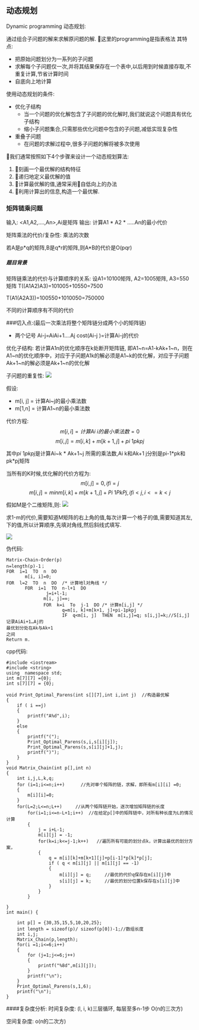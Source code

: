 ## 动态规划
 
Dynamic programming 动态规划:

通过组合子问题的解来求解原问题的解.
这里的programming是指表格法
其特点:

* 把原始问题划分为一系列的子问题
* 求解每个子问题仅一次,并将其结果保存在一个表中,以后用到时候直接存取,不重复计算,节省计算时间
* 自底向上地计算


使用动态规划的条件:

* 优化子结构
    * 当一个问题的优化解包含了子问题的优化解时,我们就说这个问题具有优化子结构
    * 缩小子问题集合,只需那些优化问题中包含的子问题,减低实现复杂性
* 重叠子问题
    * 在问题的求解过程中,很多子问题的解将被多次使用


我们通常按照如下4个步骤来设计一个动态规划算法:

1. 刻画一个最优解的结构特征
2. 递归地定义最优解的值
3. 计算最优解的值,通常采用自低向上的办法
4. 利用计算出的信息,构造一个最优解.


### 矩阵链乘问题

输入: <A1,A2,....,An>,Ai是矩阵
输出: 计算A1 * A2 * .....An的最小代价

矩阵乘法的代价/复杂性:  乘法的次数

若A是p\*q的矩阵,B是q\*r的矩阵,则A\*B的代价是O(pqr)


##### 题目背景
矩阵链乘法的代价与计算顺序的关系:
设A1=10100矩阵, A2=1005矩阵, A3=550矩阵
T((A1A2)A3)=101005+10550=7500
   
   T(A1(A2A3))=100550+1010050=750000 

不同的计算顺序有不同的代价


###切入点:(最后一次乘法将整个矩阵链分成两个小的矩阵链)

* 两个记号
Ai-j=AiAi+1....Aj
cost(Ai-j )=计算Ai-j的代价

优化子结构:
若计算A1n的优化顺序在k处断开矩阵链, 即A1~n=A1-kAk+1~n，则在A1~n的优化顺序中，对应于子问题A1k的解必须是A1~k的优化解，对应于子问题Ak+1~n的解必须是Ak+1~n的优化解 

子问题的重复性:
![](http://orh99zlhi.bkt.clouddn.com/2017-12-09,21:03:14.jpg)


假设:
* m[i, j] = 计算Ai~j的最小乘法数
* m[1,n] = 计算A1~n的最小乘法数

代价方程:
$$m[i, i] = 计算Ai~i 的最小乘法数= 0$$
$$m[i, j] = m[i, k] + m[k+1, j] + pi~1pkpj$$


其中$pi~1pkpj$是计算Ai~k * Ak+1~j 所需的乘法数,Ai k和Ak+1  j分别是pi-1\*pk和pk\*pj矩阵

当所有的K时候,优化解的代价方程为:
$$m[i,j]=0, if i=j$$
$$m[i,j]=min{m[i,k]+m[k+1,j]+Pi~1PkPj},  if i<j,i<=k<j$$


假如M是个二维矩阵,则:
![](http://orh99zlhi.bkt.clouddn.com/2017-12-09,21:28:07.jpg)


求1-m的代价,需要知道M矩阵的右上角的值,每次计算一个格子的值,需要知道其左,下的值,所以计算顺序,先填对角线,然后斜线式填写.

![](http://orh99zlhi.bkt.clouddn.com/2017-12-09,21:29:31.jpg)

伪代码:

```
Matrix-Chain-Order(p)
n=length(p)-1；
FOR  i=1  TO  n  DO
       m[i, i]=0;
FOR  l=2  TO  n  DO  /* 计算地l对角线 */
       FOR  i=1  TO  n-l+1  DO
               j=i+l-1;
              m[i, j]=∞; 
              FOR  k=i  To  j-1  DO /* 计算m[i,j] */
                     q=m[i, k]+m[k+1, j]+pi-1pkpj
                     IF  q<m[i, j]  THEN  m[i,j]=q; s[i,j]=k;//S[i,j]记录AiAi+1…Aj的
最优划分处在Ak与Ak+1
之间
Return m. 
```

cpp代码:

```
#include <iostream>
#include <string>
using  namespace std;
int m[7][7] ={0};
int s[7][7] = {0};

void Print_Optimal_Parens(int s[][7],int i,int j)  //构造最优解
{
    if ( i ==j)
    {
        printf("A%d",i);
    }
    else
    {
        printf("(");
        Print_Optimal_Parens(s,i,s[i][j]);
        Print_Optimal_Parens(s,s[i][j]+1,j);
        printf(")");
    }
}
void Matrix_Chain(int p[],int n)
{
    int i,j,L,k,q;
    for (i=1;i<=n;i++)      //先对单个矩阵的链，求解，即所有m[i][i] =0;
    {
        m[i][i]=0;
    }
    for(L=2;L<=n;L++)     //从两个矩阵链开始，逐次增加矩阵链的长度
        for(i=1;i<=n-L+1;i++)  //在给定p[]中的矩阵链中，对所有种长度为L的情况计算
        {
            j = i+L-1;
            m[i][j] = -1;
            for(k=i;k<=j-1;k++)   //遍历所有可能的划分点k，计算出最优的划分方案，
            {
                q = m[i][k]+m[k+1][j]+p[i-1]*p[k]*p[j];
                if ( q < m[i][j] || m[i][j] == -1)
                {
                    m[i][j] = q;     //最优的代价q保存在m[i][j]中
                    s[i][j] = k;     //最优的划分位置k保存在s[i][j]中
                }
            }
        }

}
int main() {

    int p[] = {30,35,15,5,10,20,25};
    int length = sizeof(p)/ sizeof(p[0])-1;//数组长度
    int i,j;
    Matrix_Chain(p,length);
    for(i =1;i<=6;i++)
    {
        for (j=1;j<=6;j++)
        {
            printf("%8d",m[i][j]);
        }
        printf("\n");
    }
    Print_Optimal_Parens(s,1,6);
    printf("\n");
}
```


####复杂度分析:
时间复杂度:
(l, i, k)三层循环, 每层至多n-1步  O(n的三次方)

空间复杂度:
o(n的二次方)




